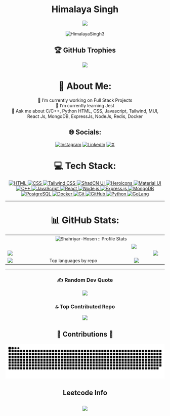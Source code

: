 <div align="center">

<h1>Himalaya Singh</h1>
<div align="center">
<img src="https://github.com/Anmol-Baranwal/Cool-GIFs-For-GitHub/assets/74038190/3b4607a1-1cc6-41f1-926f-892ae880e7a5" width="500">
</div>


<p align="center"> <img src="https://komarev.com/ghpvc/?username=HimalayaSingh3&label=Profile%20views&color=0e75b6&style=flat" alt="HimalayaSingh3" /> </p>

## 🏆 GitHub Trophies
![](https://github-profile-trophy.vercel.app/?username=HimalayaSingh3&theme=radical&no-frame=false&no-bg=true&margin-w=4)
  

# 💫 About Me:
🔭 I’m currently working on Full Stack Projects<br>🌱 I’m currently learning Jest<br>💬 Ask me about C/C++, Python HTML, CSS, Javascript, Tailwind, MUI, React Js, MongoDB, ExpressJs, NodeJs, Redis, Docker


## 🌐 Socials:
[![Instagram](https://img.shields.io/badge/Instagram-%23E4405F.svg?logo=Instagram&logoColor=white)](https://instagram.com/himalaya___singh) [![LinkedIn](https://img.shields.io/badge/LinkedIn-%230077B5.svg?logo=linkedin&logoColor=white)](https://linkedin.com/in/linkedin.com/in/himalaya-singh-ba44722a4) [![X](https://img.shields.io/badge/X-black.svg?logo=X&logoColor=white)](https://x.com/Himalaya_Singh) 



# 💻 Tech Stack:

<div align="center">
  <a href="https://developer.mozilla.org/en-US/docs/Web/HTML" target="_blank">
  <img src="https://skillicons.dev/icons?i=html" width="48" alt="HTML"/>
</a>
<a href="https://developer.mozilla.org/en-US/docs/Web/CSS" target="_blank">
  <img src="https://skillicons.dev/icons?i=css" width="48" alt="CSS"/>
</a>
<a href="https://tailwindcss.com/" target="_blank">
  <img src="https://skillicons.dev/icons?i=tailwind" width="48" alt="Tailwind CSS"/>
</a>
<a href="https://ui.shadcn.dev/" target="_blank">
  <img src="https://api.iconify.design/simple-icons/shadcnui.svg?width=48&height=48" width="48" alt="ShadCN UI"/>
</a>
<a href="https://heroicons.com/" target="_blank">
  <img src="https://api.iconify.design/heroicons:home.svg?width=48&height=48" width="48" alt="Heroicons"/>
</a>
<a href="https://mui.com/" target="_blank">
  <img src="https://skillicons.dev/icons?i=mui" width="48" alt="Material UI"/>
</a>
<a href="https://isocpp.org/" target="_blank">
  <img src="https://skillicons.dev/icons?i=cpp" width="48" alt="C++"/>
</a>

  <a href="https://developer.mozilla.org/en-US/docs/Web/JavaScript" target="_blank">
    <img src="https://skillicons.dev/icons?i=js" width="48" alt="JavaScript"/>
  </a>
  <a href="https://reactjs.org" target="_blank">
    <img src="https://skillicons.dev/icons?i=react" width="48" alt="React"/>
  </a>
  <a href="https://nodejs.org" target="_blank">
    <img src="https://skillicons.dev/icons?i=nodejs" width="48" alt="Node.js"/>
  </a>
  <a href="https://expressjs.com/" target="_blank">
    <img src="https://skillicons.dev/icons?i=express" width="48" alt="Express.js"/>
  </a>
  <a href="https://www.mongodb.com/" target="_blank">
    <img src="https://skillicons.dev/icons?i=mongodb" width="48" alt="MongoDB"/>
  </a>
  <a href="https://www.postgresql.org/" target="_blank">
    <img src="https://skillicons.dev/icons?i=postgres" width="48" alt="PostgreSQL"/>
  </a>
  <a href="https://www.docker.com/" target="_blank">
    <img src="https://skillicons.dev/icons?i=docker" width="48" alt="Docker"/>
  </a>
  <a href="https://git-scm.com/" target="_blank">
    <img src="https://skillicons.dev/icons?i=git" width="48" alt="Git"/>
  </a>
  <a href="https://github.com/" target="_blank">
    <img src="https://skillicons.dev/icons?i=github" width="48" alt="GitHub"/>
  </a>
  <a href="https://www.python.org/" target="_blank">
    <img src="https://skillicons.dev/icons?i=python" width="48" alt="Python"/>
  </a>
  <a href="https://go.dev/" target="_blank">
    <img src="https://skillicons.dev/icons?i=go" width="48" alt="GoLang"/>
  </a>
  
</div>

---


<div align="center">
  
# 📊 GitHub Stats:
<div align="center">
  <table align="center" width="100%">
    <tr>
      <td colspan="1" align="center">
        <img
          width="400px"
          alt="Shahriyar-Hosen :: Profile Stats"
          src="https://github-readme-stats.vercel.app/api?username=HimalayaSingh3&theme=blue-green&amp;show_icons=true&amp;count_private=true&amp;hide_border=true"
        />
      </td>
      <td colspan="1" align="center">
      <img
          align="center"
          width="400px"
          src="http://github-profile-summary-cards.vercel.app/api/cards/profile-details?username=HimalayaSingh3&theme=blue_green"
          alt="Profile details" 
        />
      </td>
    </tr>
    <tr>
      <td colspan="2" align="center">
       <img
          align="center"
          width="70%"
          src="https://github-readme-streak-stats.herokuapp.com?user=HimalayaSingh3&theme=blue-green&hide_border=true"
        />
      </td>
    </tr>
    <tr>
     <td colspan="2">
       <div style="display: flex; justify-content: center; align-items: start;" justify="center" align="center">
          <img
            width="460px"
            src="http://github-profile-summary-cards.vercel.app/api/cards/productive-time?username=HimalayaSingh3&theme=blue_green&utcOffset=8"
          />
         <img
            width="340px"
            alt="Shahriyar-Hosen :: Top Langs"
            src="https://github-readme-stats.vercel.app/api/top-langs/?username=HimalayaSingh3&langs_count=20&theme=blue-green&layout=compact&hide=html"
         />
        </div>
      </td>
    </tr>
    <tr>
      <td colspan="2">
        <div style="display: flex; justify-content: center;" align="center">
          <img src="http://github-profile-summary-cards.vercel.app/api/cards/repos-per-language?username=HimalayaSingh3&theme=blue_green" alt="Top languages by repo" width="400" />
          <img src="http://github-profile-summary-cards.vercel.app/api/cards/most-commit-language?username=HimalayaSingh3&theme=blue_green" alt="Top languages by commit" width="400" />
        </div>
      </td>
    </tr>
</table>
</div>


---


### ✍️ Random Dev Quote
![](https://quotes-github-readme.vercel.app/api?type=horizontal&theme=radical)

### 🔝 Top Contributed Repo
![](https://github-contributor-stats.vercel.app/api?username=HimalayaSingh3&limit=5&theme=dark&combine_all_yearly_contributions=true)


  <h2>🐍 Contributions 🐍</h2>
  <img alt="snake eating my contributions" src="https://raw.githubusercontent.com/salesp07/salesp07/output/github-contribution-grid-snake.svg" />
</div>

<h2 align="center">Leetcode Info<h2>  
<p align="center">
  
  <img  align=top flex-grow=1 src="https://leetcard.jacoblin.cool/himalayasingh337?theme=dark&font=Nunito&ext=heatmap" />  
</p>
</div>

</div>
